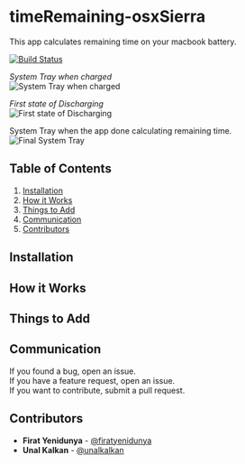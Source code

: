 # timeRemaining-osxSierra
This app calculates remaining time on your macbook battery.

[![Build Status](https://travis-ci.org/firatyenidunya/timeRemaining-osxSierra.svg?branch=master)](https://travis-ci.org/firatyenidunya/timeRemaining-osxSierra)

*System Tray when charged* <br />
![System Tray when charged](https://cloud.githubusercontent.com/assets/9661442/26754477/34d8d904-4884-11e7-823b-0228273b1093.png)

*First state of Discharging* <br />
![First state of Discharging](https://cloud.githubusercontent.com/assets/9661442/26754486/5499339c-4884-11e7-925b-298f60b6adf4.png)

System Tray when the app done calculating remaining time.<br />
![Final System Tray](https://cloud.githubusercontent.com/assets/9661442/26754487/549aa7cc-4884-11e7-8b88-fad32d7cf9c4.png)

## Table of Contents
1. [Installation](#installation)
2. [How it Works](#how-it-works)
3. [Things to Add](#things-to-add)
4. [Communication](#communication)
5. [Contributors](#contributors)

## Installation

## How it Works

## Things to Add

## Communication
If you found a bug, open an issue.</br>
If you have a feature request, open an issue.</br>
If you want to contribute, submit a pull request.</br>

## Contributors
* **Firat Yenidunya** - [@firatyenidunya](https://github.com/firatyenidunya)
* **Unal Kalkan** - [@unalkalkan](https://github.com/unalkalkan)

